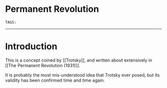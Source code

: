 # Permanent Revolution
`TAGS:`

---
# Introduction
This is a concept coined by [[Trotsky]], and written about extensively in [[The Permanent Revolution (1931)]]. 

It is probably the most mis-understood idea that Trotsky ever posed, but its validity has been confirmed time and time again. 